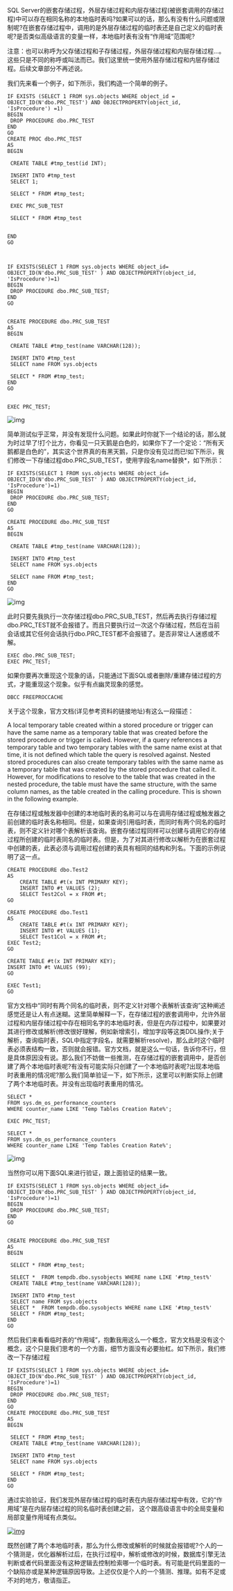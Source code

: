SQL Server的嵌套存储过程，外层存储过程和内层存储过程(被嵌套调用的存储过程)中可以存在相同名称的本地临时表吗?如果可以的话，那么有没有什么问题或限制呢?在嵌套存储过程中，调用的是外层存储过程的临时表还是自己定义的临时表呢?是否类似高级语言的变量一样，本地临时表有没有“作用域“范围呢?

注意：也可以称呼为父存储过程和子存储过程，外层存储过程和内层存储过程...。这些只是不同的称呼或叫法而已。我们这里统一使用外层存储过程和内层存储过程。后续文章部分不再述说。

我们先来看一个例子，如下所示，我们构造一个简单的例子。

```
IF EXISTS (SELECT 1 FROM sys.objects WHERE object_id = OBJECT_ID(N'dbo.PRC_TEST') AND OBJECTPROPERTY(object_id, 'IsProcedure') =1) 
BEGIN 
 DROP PROCEDURE dbo.PRC_TEST 
END 
GO 
CREATE PROC dbo.PRC_TEST 
AS 
BEGIN 
 
 CREATE TABLE #tmp_test(id INT); 
 
 INSERT INTO #tmp_test 
 SELECT 1; 
 
 SELECT * FROM #tmp_test; 
 
 EXEC PRC_SUB_TEST 
 
 SELECT * FROM #tmp_test 
  
 
END 
GO 
 
 
 
IF EXISTS(SELECT 1 FROM sys.objects WHERE object_id= OBJECT_ID(N'dbo.PRC_SUB_TEST' ) AND OBJECTPROPERTY(object_id, 'IsProcedure')=1) 
BEGIN 
 DROP PROCEDURE dbo.PRC_SUB_TEST; 
END 
GO 
 
 
CREATE PROCEDURE dbo.PRC_SUB_TEST 
AS 
BEGIN 
     
 CREATE TABLE #tmp_test(name VARCHAR(128)); 
 
 INSERT INTO #tmp_test 
 SELECT name FROM sys.objects 
 
 SELECT * FROM #tmp_test; 
END 
GO 
 
 
EXEC PRC_TEST; 
```

![img](https://s3.51cto.com/oss/202102/08/252e808c4d5414c3e7a8971c80c3519e.jpg)

简单测试似乎正常，并没有发现什么问题。如果此时你就下一个结论的话，那么就为时过早了!打个比方，你看见一只天鹅是白色的，如果你下了一个定论：“所有天鹅都是白色的”，其实这个世界真的有黑天鹅，只是你没有见过而已!如下所示，我们修改一下存储过程dbo.PRC_SUB_TEST，使用字段名name替换*，如下所示：

```
IF EXISTS(SELECT 1 FROM sys.objects WHERE object_id= OBJECT_ID(N'dbo.PRC_SUB_TEST' ) AND OBJECTPROPERTY(object_id, 'IsProcedure')=1) 
BEGIN 
 DROP PROCEDURE dbo.PRC_SUB_TEST; 
END 
GO 
 
CREATE PROCEDURE dbo.PRC_SUB_TEST 
AS 
BEGIN 
     
 CREATE TABLE #tmp_test(name VARCHAR(128)); 
 
 INSERT INTO #tmp_test 
 SELECT name FROM sys.objects 
 
 SELECT name FROM #tmp_test; 
END 
GO 
```

![img](https://s5.51cto.com/oss/202102/08/630e8b305ef37e77f78d64fc7743416c.jpg)

此时只要先我执行一次存储过程dbo.PRC_SUB_TEST，然后再去执行存储过程dbo.PRC_TEST就不会报错了。而且只要执行过一次这个存储过程，然后在当前会话或其它任何会话执行dbo.PRC_TEST都不会报错了。是否非常让人迷惑或不解。

```
EXEC dbo.PRC_SUB_TEST; 
EXEC PRC_TEST; 
```

如果你要再次重现这个现象的话，只能通过下面SQL或者删除/重建存储过程的方式，才能重现这个现象。似乎有点幽灵现象的感觉。

```
DBCC FREEPROCCACHE 
```

关于这个现象，官方文档(详见参考资料的链接地址)有这么一段描述：

A local temporary table created within a stored procedure or trigger can have the same name as a temporary table that was created before the stored procedure or trigger is called. However, if a query references a temporary table and two temporary tables with the same name exist at that time, it is not defined which table the query is resolved against. Nested stored procedures can also create temporary tables with the same name as a temporary table that was created by the stored procedure that called it. However, for modifications to resolve to the table that was created in the nested procedure, the table must have the same structure, with the same column names, as the table created in the calling procedure. This is shown in the following example.

在存储过程或触发器中创建的本地临时表的名称可以与在调用存储过程或触发器之前创建的临时表名称相同。但是，如果查询引用临时表，而同时有两个同名的临时表，则不定义针对哪个表解析该查询。嵌套存储过程同样可以创建与调用它的存储过程所创建的临时表同名的临时表。但是，为了对其进行修改以解析为在嵌套过程中创建的表，此表必须与调用过程创建的表具有相同的结构和列名。下面的示例说明了这一点。

```
CREATE PROCEDURE dbo.Test2 
AS 
    CREATE TABLE #t(x INT PRIMARY KEY); 
    INSERT INTO #t VALUES (2); 
    SELECT Test2Col = x FROM #t; 
GO 
 
CREATE PROCEDURE dbo.Test1 
AS 
    CREATE TABLE #t(x INT PRIMARY KEY); 
    INSERT INTO #t VALUES (1); 
    SELECT Test1Col = x FROM #t; 
EXEC Test2; 
GO 
 
CREATE TABLE #t(x INT PRIMARY KEY); 
INSERT INTO #t VALUES (99); 
GO 
 
EXEC Test1; 
GO 
```

官方文档中“同时有两个同名的临时表，则不定义针对哪个表解析该查询”这种阐述感觉还是让人有点迷糊。这里简单解释一下，在存储过程的嵌套调用中，允许外层过程和内层存储过程中存在相同名字的本地临时表，但是在内存过程中，如果要对其进行修改或解析(修改很好理解，例如新增索引，增加字段等这类DDL操作;关于解析，查询临时表，SQL中指定字段名，就需要解析resolve)，那么此时这个临时表必须表结构一致，否则就会报错。官方文档，就是这么一句话，告诉你不行，但是具体原因没有说。那么我们不妨做一些推测，在存储过程的嵌套调用中，是否创建了两个本地临时表呢?有没有可能实际只创建了一个本地临时表呢?出现本地临时表重用的情况呢?那么我们简单验证一下，如下所示，这里可以判断实际上创建了两个本地临时表。并没有出现临时表重用的情况。

```
SELECT *  
FROM sys.dm_os_performance_counters 
WHERE counter_name LIKE 'Temp Tables Creation Rate%'; 
 
EXEC PRC_TEST; 
 
SELECT *  
FROM sys.dm_os_performance_counters 
WHERE counter_name LIKE 'Temp Tables Creation Rate%'; 
```

![img](https://s3.51cto.com/oss/202102/08/ae6f06dd1f2f4bbe9cadcea8741a2a55.jpg)

当然你可以用下面SQL来进行验证，跟上面验证的结果一致。

```
IF EXISTS(SELECT 1 FROM sys.objects WHERE object_id= OBJECT_ID(N'dbo.PRC_SUB_TEST' ) AND OBJECTPROPERTY(object_id, 'IsProcedure')=1) 
BEGIN 
 DROP PROCEDURE dbo.PRC_SUB_TEST; 
END 
GO 
 
 
CREATE PROCEDURE dbo.PRC_SUB_TEST 
AS 
BEGIN 
     
 SELECT * FROM #tmp_test; 
 
 SELECT *  FROM tempdb.dbo.sysobjects WHERE name LIKE '#tmp_test%' 
 CREATE TABLE #tmp_test(name VARCHAR(128)); 
 
 INSERT INTO #tmp_test 
 SELECT name FROM sys.objects 
 SELECT *  FROM tempdb.dbo.sysobjects WHERE name LIKE '#tmp_test%' 
 SELECT * FROM #tmp_test; 
END 
GO 
```

然后我们来看看临时表的“作用域”，抱歉我用这么一个概念，官方文档是没有这个概念，这个只是我们思考的一个方面，细节方面没有必要抬杠。如下所示，我们修改一下存储过程

```
IF EXISTS(SELECT 1 FROM sys.objects WHERE object_id= OBJECT_ID(N'dbo.PRC_SUB_TEST' ) AND OBJECTPROPERTY(object_id, 'IsProcedure')=1) 
BEGIN 
 DROP PROCEDURE dbo.PRC_SUB_TEST; 
END 
GO 
CREATE PROCEDURE dbo.PRC_SUB_TEST 
AS 
BEGIN 
     
 SELECT * FROM #tmp_test; 
 CREATE TABLE #tmp_test(name VARCHAR(128)); 
 
 INSERT INTO #tmp_test 
 SELECT name FROM sys.objects 
 
 SELECT * FROM #tmp_test; 
END 
GO 
```

通过实验验证，我们发现外层存储过程的临时表在内层存储过程中有效，它的“作用域”是在内层存储过程的同名临时表创建之前， 这个跟高级语言中的全局变量和局部变量作用域有点类似。

[![img](https://s2.51cto.com/oss/202102/08/1018df88447d49a76d12e50dec68b28c.jpg)](https://s2.51cto.com/oss/202102/08/1018df88447d49a76d12e50dec68b28c.jpg)

 

既然创建了两个本地临时表，那么为什么修改或解析的时候就会报错呢?个人的一个猜测是，优化器解析过后，在执行过程中，解析或修改的时候，数据库引擎无法判断或者代码里面没有这种逻辑去控制检索哪一个临时表。有可能是代码里面的一个缺陷亦或是某种逻辑原因导致。上述仅仅是个人的一个猜测、推理。如有不足或不对的地方，敬请指正。